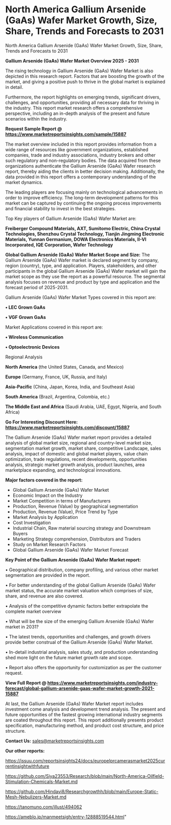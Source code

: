 # North America Gallium Arsenide (GaAs) Wafer Market Growth, Size, Share, Trends and Forecasts to 2031
North America Gallium Arsenide (GaAs) Wafer Market Growth, Size, Share, Trends and Forecasts to 2031

<Strong> Gallium Arsenide (GaAs) Wafer Market Overview 2025 - 2031</strong>

The rising technology in Gallium Arsenide (GaAs) Wafer Market is also depicted in this research report. Factors that are boosting the growth of the market, and giving a positive push to thrive in the global market is explained in detail.

Furthermore, the report highlights on emerging trends, significant drivers, challenges, and opportunities, providing all necessary data for thriving in the industry. This report market research offers a comprehensive perspective, including an in-depth analysis of the present and future scenarios within the industry.

<strong>Request Sample Report @ <a href=https://www.marketreportsinsights.com/sample/15887>https://www.marketreportsinsights.com/sample/15887</a></strong>

The market overview included in this report provides information from a wide range of resources like government organizations, established companies, trade and industry associations, industry brokers and other such regulatory and non-regulatory bodies. The data acquired from these organizations authenticate the Gallium Arsenide (GaAs) Wafer research report, thereby aiding the clients in better decision making. Additionally, the data provided in this report offers a contemporary understanding of the market dynamics.

The leading players are focusing mainly on technological advancements in order to improve efficiency. The long-term development patterns for this market can be captured by continuing the ongoing process improvements and financial stability to invest in the best strategies.

Top Key players of Gallium Arsenide (GaAs) Wafer Market are:

<strong>Freiberger Compound Materials, AXT, Sumitomo Electric, China Crystal Technologies, Shenzhou Crystal Technology, Tianjin Jingming Electronic Materials, Yunnan Germanium, DOWA Electronics Materials, II-VI Incorporated, IQE Corporation, Wafer Technology</strong>

<strong><b>Global Gallium Arsenide (GaAs) Wafer Market Scope and Size:</b></strong>
The Gallium Arsenide (GaAs) Wafer market is declared segment by company, region (country), type, and application. Players, stakeholders, and other participants in the global Gallium Arsenide (GaAs) Wafer market will gain the market scope as they use the report as a powerful resource. The segmental analysis focuses on revenue and product by type and application and the forecast period of 2025-2031.

Gallium Arsenide (GaAs) Wafer Market Types covered in this report are:

<strong>• LEC Grown GaAs

• VGF Grown GaAs</strong>

Market Applications covered in this report are:

<strong>• Wireless Communication

• Optoelectronic Devices</strong> 

Regional Analysis

<strong>North America</strong> (the United States, Canada, and Mexico)

<strong>Europe</strong> (Germany, France, UK, Russia, and Italy)

<strong>Asia-Pacific</strong> (China, Japan, Korea, India, and Southeast Asia)

<strong>South America</strong> (Brazil, Argentina, Colombia, etc.)

<strong>The Middle East and Africa</strong> (Saudi Arabia, UAE, Egypt, Nigeria, and South Africa)

<strong>Go For Interesting Discount Here: <a href=https://www.marketreportsinsights.com/discount/15887>https://www.marketreportsinsights.com/discount/15887</a></strong>

The Gallium Arsenide (GaAs) Wafer market report provides a detailed analysis of global market size, regional and country-level market size, segmentation market growth, market share, competitive Landscape, sales analysis, impact of domestic and global market players, value chain optimization, trade regulations, recent developments, opportunities analysis, strategic market growth analysis, product launches, area marketplace expanding, and technological innovations.

<strong><b>Major factors covered in the report:</b></strong>
<ul>
  <li>Global Gallium Arsenide (GaAs) Wafer Market </li>
  <li>Economic Impact on the Industry</li>
  <li>Market Competition in terms of Manufacturers</li>
  <li>Production, Revenue (Value) by geographical segmentation</li>
  <li>Production, Revenue (Value), Price Trend by Type</li>
  <li>Market Analysis by Application</li>
  <li>Cost Investigation</li>
  <li>Industrial Chain, Raw material sourcing strategy and Downstream Buyers</li>
  <li>Marketing Strategy comprehension, Distributors and Traders</li>
  <li>Study on Market Research Factors</li>
  <li>Global Gallium Arsenide (GaAs) Wafer Market Forecast</li>
</ul>

<strong><b>Key Point of the Gallium Arsenide (GaAs) Wafer Market report:</b></strong>

• Geographical distribution, company profiling, and various other market segmentation are provided in the report.

• For better understanding of the global Gallium Arsenide (GaAs) Wafer market status, the accurate market valuation which comprises of size, share, and revenue are also covered.

• Analysis of the competitive dynamic factors better extrapolate the complete market overview

• What will be the size of the emerging Gallium Arsenide (GaAs) Wafer market in 2031?

• The latest trends, opportunities and challenges, and growth drivers provide better construal of the Gallium Arsenide (GaAs) Wafer Market.

• In-detail industrial analysis, sales study, and production understanding shed more light on the future market growth rate and scope.

• Report also offers the opportunity for customization as per the customer request.

<strong><b>View Full Report @ <a href=https://www.marketreportsinsights.com/industry-forecast/global-gallium-arsenide-gaas-wafer-market-growth-2021-15887>https://www.marketreportsinsights.com/industry-forecast/global-gallium-arsenide-gaas-wafer-market-growth-2021-15887</a></b></strong>


At last, the Gallium Arsenide (GaAs) Wafer Market report includes investment come analysis and development trend analysis. The present and future opportunities of the fastest growing international industry segments are coated throughout this report. This report additionally presents product specification, manufacturing method, and product cost structure, and price structure.

<strong>Contact Us:</strong>
sales@marketreportsinsights.com

<strong>Our other reports:</strong>

<a href=https://issuu.com/reportsinsights24/docs/europelprcamerasmarket2025currentinsightwithfuture>https://issuu.com/reportsinsights24/docs/europelprcamerasmarket2025currentinsightwithfuture</a>

<a href=https://github.com/Siya23553/Research/blob/main/North-America-Oilfield-Stimulation-Chemicals-Market.md>https://github.com/Siya23553/Research/blob/main/North-America-Oilfield-Stimulation-Chemicals-Market.md</a>

<a href=https://github.com/Hindavi8/Researchgrowthh/blob/main/Europe-Static-Mesh-Nebulizers-Market.md>https://github.com/Hindavi8/Researchgrowthh/blob/main/Europe-Static-Mesh-Nebulizers-Market.md</a>

<a href=https://tanomuno.com/illust/494062>https://tanomuno.com/illust/494062</a>

<a href=https://ameblo.jp/manmeetsigh/entry-12888519544.html>https://ameblo.jp/manmeetsigh/entry-12888519544.html</a>"
